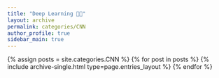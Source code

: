 ```yaml
---
title: "Deep Learning 👨‍🏫"
layout: archive
permalink: categories/CNN
author_profile: true
sidebar_main: true
---
```


{% assign posts = site.categories.CNN %}
{% for post in posts %} {% include archive-single.html type=page.entries_layout %} {% endfor %}
